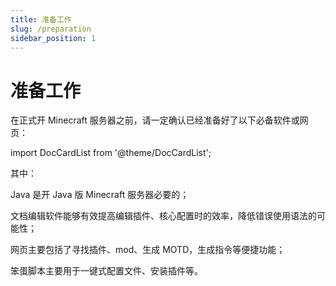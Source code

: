 ```yaml
---
title: 准备工作
slug: /preparation
sidebar_position: 1
---
```


# 准备工作

在正式开 Minecraft 服务器之前，请一定确认已经准备好了以下必备软件或网页：

import DocCardList from '@theme/DocCardList';

<DocCardList />

其中：

Java 是开 Java 版 Minecraft 服务器必要的；

文档编辑软件能够有效提高编辑插件、核心配置时的效率，降低错误使用语法的可能性；

网页主要包括了寻找插件、mod、生成 MOTD，生成指令等便捷功能；

笨蛋脚本主要用于一键式配置文件、安装插件等。
